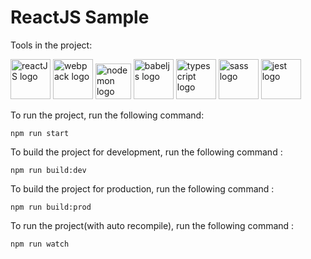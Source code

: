 # ReactJS Sample
Tools in the project:

<p>
<a href="https://reactjs.org/"><img alt="reactJS logo" src="https://reactjs.org/favicon.ico" width="64"></a>
<a href="https://webpack.js.org/"><img alt="webpack logo" src="https://webpack.js.org/icon_150x150.png" width="64"></a>
<a href="https://nodemon.io/"><img alt="nodemon logo" src="https://nodemon.io/nodemon.svg" width="57"></a>
<a href="https://babeljs.io/"><img alt="babeljs logo" src="https://babeljs.io//img/favicon.png" width="64"></a>
<a href="https://www.typescriptlang.org/"><img alt="typescript logo" src="https://www.typescriptlang.org/favicon.ico" width="64"></a>
<a href="https://sass-lang.com/"><img alt="sass logo" src="https://sass-lang.com/favicon.ico" width="64"></a>
<a href="https://jestjs.io"><img alt="jest logo" src="https://jestjs.io/img/favicon/favicon.ico" width="64"></a>
</p>

To run the project, run the following command: 
```
npm run start
```
To build the project for development, run the following command : 
```
npm run build:dev
```
To build the project for production, run the following command : 
```
npm run build:prod
```
To run the project(with auto recompile), run the following command : 
```
npm run watch
```
